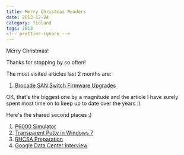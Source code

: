 ```yaml
---
title: Merry Christmas Readers
date: 2013-12-24
category: finland
tags: 2013
<!-- prettier-ignore -->
---
```


Merry Christmas!

Thanks for stopping by so often!

The most visited articles last 2 months are:

1. [Brocade SAN Switch Firmware Upgrades](https://www.guldmyr.com/brocade-san-switch-firmware-upgrades/ "Brocade SAN Switch Firmware Upgrades")

OK, that's the biggest one by a magnitude and the article I have surely spent most time on to keep up to date over the years :)

Here's the shared second places :)

1. [P6000 Simulator](https://www.guldmyr.com/p6000-eva-command-view-simulator/ "P6000 – EVA – Command View Simulator")
2. [Transparent Putty in Windows 7](https://www.guldmyr.com/transparent-putty-in-windows-7/ "Transparent PuTTY in Windows 7")
3. [RHCSA Preparation](https://www.guldmyr.com/rhcsa-preparation/ "Red Hat Certification – RHCSA – Preparation")
4. [Google Data Center Interview](https://www.guldmyr.com/google-interview-data-center-it-technician/ "Google Interview – Data Center IT Technician")

